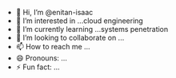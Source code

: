 - 👋 Hi, I’m @enitan-isaac
- 👀 I’m interested in ...cloud engineering
- 🌱 I’m currently learning ...systems penetration
- 💞️ I’m looking to collaborate on ...
- 📫 How to reach me ...
- 😄 Pronouns: ...
- ⚡ Fun fact: ...

<!---
enitan-isaac/enitan-isaac is a ✨ special ✨ repository because its `README.md` (this file) appears on your GitHub profile.
You can click the Preview link to take a look at your changes.
--->
